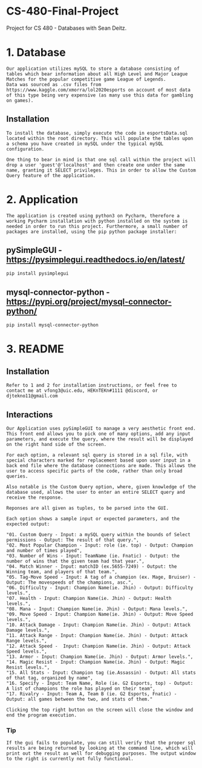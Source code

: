 # CS-480-Final-Project
Project for CS 480 - Databases with Sean Deitz.


# 1. Database

    Our application utilizes mySQL to store a database consisting of tables which bear information about all High Level and Major League Matches for the popular competitive game League of Legends.
    Data was sourced as .csv files from https://www.kaggle.com/xmorra/lol2020esports on account of most data of this type being very expensive (as many use this data for gambling on games).

## Installation
    To install the database, simply execute the code in esportsData.sql located within the root directory. This will populate the tables upon a schema you have created in mySQL under the typical mySQL configuration.

    One thing to bear in mind is that one sql call within the project will drop a user 'guest'@'localhost' and then create one under the same name, granting it SELECT privileges. This in order to allow the Custom Query feature of the application.

# 2. Application
    The application is created using python3 on Pycharm, therefore a working Pycharm installation with python installed on the system is needed in order to run this project. Furthermore, a small number of packages are installed, using the pip python package installer:

## pySimpleGUI - https://pysimplegui.readthedocs.io/en/latest/
    pip install pysimplegui

## mysql-connector-python - https://pypi.org/project/mysql-connector-python/
    pip install mysql-connector-python

# 3. README
## Installation
    Refer to 1 and 2 for installation instructions, or feel free to contact me at vfong3@uic.edu, HEKnTEKn#1111 @discord, or djtekno11@gmail.com

## Interactions
    Our Application uses pySimpleGUI to manage a very aesthetic front end. This front end allows you to pick one of many options, add any input parameters, and execute the query, where the result will be displayed on the right hand side of the screen.

    For each option, a relevant sql query is stored in a sql file, with special characters marked for replacement based upon user input in a back end file where the database connections are made. This allows the user to access specific parts of the code, rather than only broad queries.

    Also notable is the Custom Query option, where, given knowledge of the database used, allows the user to enter an entire SELECT query and receive the response. 

    Reponses are all given as tuples, to be parsed into the GUI.
    
    Each option shows a sample input or expected parameters, and the expected output:

    "01. Custom Query - Input: a mySQL query within the bounds of Select permissions - Output: The result of that query.",
    "02. Most Popular Champion - Input: role (ie. top) - Output: Champion and number of times played",
    "03. Number of Wins - Input: TeamName (ie. Fnatic) - Output: the number of wins that the given team had that year.",
    "04. Match Winner - Input: matchID (ex.5655-7249) - Output: the Winning team, and players of that team.",
    "05. Tag-Move Speed - Input: A tag of a champion (ex. Mage, Bruiser) - Output: The movespeeds of the champions, asc.",
    "06. Difficulty - Input: Champion Name(ie. Jhin) - Output: Difficulty levels.",
    "07. Health - Input: Champion Name(ie. Jhin) - Output: Health levels.",
    "08. Mana - Input: Champion Name(ie. Jhin) - Output: Mana levels.",
    "09. Move Speed - Input: Champion Name(ie. Jhin) - Output: Move Speed levels.",
    "10. Attack Damage - Input: Champion Name(ie. Jhin) - Output: Attack Damage levels.",
    "11. Attack Range - Input: Champion Name(ie. Jhin) - Output: Attack Range levels.",
    "12. Attack Speed -  Input: Champion Name(ie. Jhin) - Output: Attack Speed levels.",
    "13. Armor - Input: Champion Name(ie. Jhin) - Output: Armor levels.",
    "14. Magic Resist - Input: Champion Name(ie. Jhin) - Output: Magic Resist levels.",
    "15. All Stats - Input: Champion tag (ie.Assassin) - Output: All stats of that tag, organized by name",
    "16. Specify - Input: Team Name, Role (ie. G2 Esports, top) - Output: A list of champions the role has played on their team",
    "17. Rivalry - Input: Team A, Team B (ie. G2 Esports, Fnatic) - Output: all games between the two, and stats of them."

    Clicking the top right button on the screen will close the window and end the program execution.

### Tip
    If the gui fails to populate, you can still verify that the proper sql results are being returned by looking at the command line, which will print out the result as well for debugging purposes. The output window to the right is currently not fully functional.